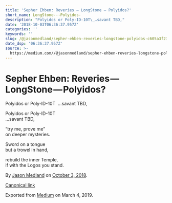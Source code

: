 ```yaml
---
title: 'Sepher Ehben: Reveries — LongStone — Polyidos?'
short_name: LongStone---Polyidos-
description: "Polyidos or Poly-ID-10T\_…savant TBD,"
date: '2018-10-03T06:36:37.957Z'
categories: ''
keywords: ''
slug: /@jasonmedland/sepher-ehben-reveries-longstone-polyidos-c605a3f23a29
date_dsp: '06:36:37.957Z'
source: >-
  https://medium.com//@jasonmedland/sepher-ehben-reveries-longstone-polyidos-c605a3f23a29
---
```


# Sepher Ehben: Reveries — LongStone — Polyidos?

Polyidos or Poly-ID-10T  …savant TBD,

Polyidos or Poly-ID-10T   
…savant TBD,

“try me, prove me”   
on deeper mysteries.

Sword on a tongue   
but a trowel in hand,

rebuild the inner Temple,   
if with the Logos you stand.

By [Jason Medland](https://medium.com/@jasonmedland) on [October 3, 2018](https://medium.com/p/c605a3f23a29).

[Canonical link](https://medium.com/@jasonmedland/sepher-ehben-reveries-longstone-polyidos-c605a3f23a29)

Exported from [Medium](https://medium.com) on March 4, 2019.